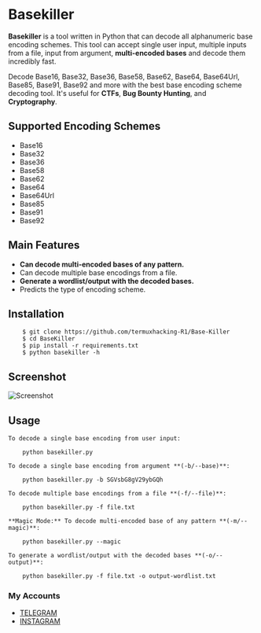 # Basekiller

**Basekiller** is a tool written in Python that can decode all alphanumeric base encoding schemes. This tool can accept single user input, multiple inputs from a file, input from argument, **multi-encoded bases** and decode them incredibly fast.

Decode Base16, Base32, Base36, Base58, Base62, Base64, Base64Url, Base85, Base91, Base92 and more with the best base encoding scheme decoding tool. It's useful for **CTFs**, **Bug Bounty Hunting**, and **Cryptography**.


## Supported Encoding Schemes
- Base16
- Base32
- Base36
- Base58
- Base62
- Base64
- Base64Url
- Base85
- Base91
- Base92

## Main Features
- **Can decode multi-encoded bases of any pattern.**
- Can decode multiple base encodings from a file.
- **Generate a wordlist/output with the decoded bases.**
- Predicts the type of encoding scheme.

## Installation
```
    $ git clone https://github.com/termuxhacking-R1/Base-Killer
    $ cd BaseKiller
    $ pip install -r requirements.txt
    $ python basekiller -h
```

## Screenshot
![Screenshot](https://i.postimg.cc/L8pbHYbx/Screenshot-20201104-050209-Termux.jpg) 

## Usage
```
To decode a single base encoding from user input:

    python basekiller.py

To decode a single base encoding from argument **(-b/--base)**:

    python basekiller.py -b SGVsbG8gV29ybGQh

To decode multiple base encodings from a file **(-f/--file)**:

    python basekiller.py -f file.txt

**Magic Mode:** To decode multi-encoded base of any pattern **(-m/--magic)**:

    python basekiller.py --magic

To generate a wordlist/output with the decoded bases **(-o/--output)**:

    python basekiller.py -f file.txt -o output-wordlist.txt
```

### My Accounts
* [TELEGRAM](https://t.me/termuxhacking-R1)
* [INSTAGRAM](https://instagram.com/termuxhacking11)

